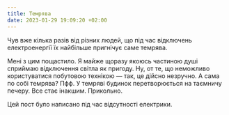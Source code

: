 ```yaml
---
title: Темрява
date: 2023-01-29 19:09:20 +02:00
---
```


Чув вже кілька разів від різних людей, що під час відключень електроенергії їх найбільше пригнічує саме темрява.

Мені з цим пощастило. Я майже щоразу якоюсь частиною душі сприймаю відключення світла як пригоду. Ну, от те, що неможливо користуватися побутовою технікою — так, це дійсно незручно. А сама по собі темрява? Пфф. У темряві будинок перетворюється на таємничу печеру. Все стає інакшим. Прикольно.

Цей пост було написано під час відсутності електрики.
